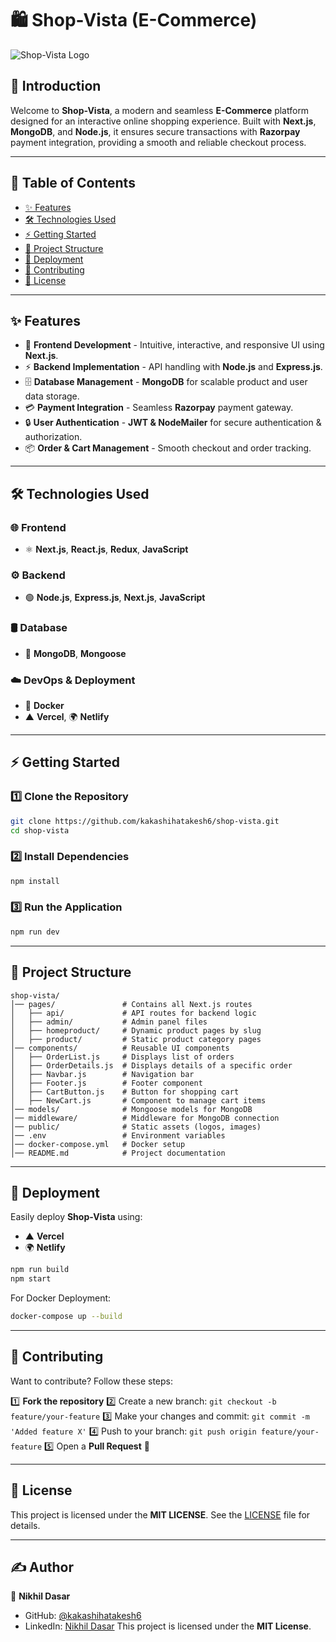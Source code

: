 # 🛍️ Shop-Vista (E-Commerce)

![Shop-Vista Logo](./logo-shop-round.png)

## 🚀 Introduction
Welcome to **Shop-Vista**, a modern and seamless **E-Commerce** platform designed for an interactive online shopping experience. Built with **Next.js**, **MongoDB**, and **Node.js**, it ensures secure transactions with **Razorpay** payment integration, providing a smooth and reliable checkout process.

---

## 📌 Table of Contents
- [✨ Features](#-features)
- [🛠 Technologies Used](#-technologies-used)
- [⚡ Getting Started](#-getting-started)
- [📂 Project Structure](#-project-structure)
- [🚀 Deployment](#-deployment)
- [🤝 Contributing](#-contributing)
- [📜 License](#-license)

---

## ✨ Features
- 🎨 **Frontend Development** - Intuitive, interactive, and responsive UI using **Next.js**.
- ⚡ **Backend Implementation** - API handling with **Node.js** and **Express.js**.
- 🗄️ **Database Management** - **MongoDB** for scalable product and user data storage.
- 💳 **Payment Integration** - Seamless **Razorpay** payment gateway.
- 🔒 **User Authentication** - **JWT & NodeMailer** for secure authentication & authorization.
- 📦 **Order & Cart Management** - Smooth checkout and order tracking.

---

## 🛠 Technologies Used
### 🌐 **Frontend**
- ⚛️ **Next.js**, **React.js**, **Redux**, **JavaScript**

### ⚙️ **Backend**
- 🟢 **Node.js**, **Express.js**, **Next.js**, **JavaScript**

### 🛢 **Database**
- 📂 **MongoDB**, **Mongoose**

### ☁️ **DevOps & Deployment**
- 🐳 **Docker**
- ▲ **Vercel**, 🌍 **Netlify**

---

## ⚡ Getting Started

### 1️⃣ Clone the Repository
```sh
git clone https://github.com/kakashihatakesh6/shop-vista.git
cd shop-vista
```

### 2️⃣ Install Dependencies
```sh
npm install
```

### 3️⃣ Run the Application
```sh
npm run dev
```

---

## 📂 Project Structure
```
shop-vista/
│── pages/               # Contains all Next.js routes
│   ├── api/             # API routes for backend logic
│   ├── admin/           # Admin panel files
│   ├── homeproduct/     # Dynamic product pages by slug
│   ├── product/         # Static product category pages
│── components/          # Reusable UI components
│   ├── OrderList.js     # Displays list of orders
│   ├── OrderDetails.js  # Displays details of a specific order
│   ├── Navbar.js        # Navigation bar
│   ├── Footer.js        # Footer component
│   ├── CartButton.js    # Button for shopping cart
│   ├── NewCart.js       # Component to manage cart items
│── models/              # Mongoose models for MongoDB
│── middleware/          # Middleware for MongoDB connection
│── public/              # Static assets (logos, images)
│── .env                 # Environment variables
│── docker-compose.yml   # Docker setup
│── README.md            # Project documentation
```

---

## 🚀 Deployment
Easily deploy **Shop-Vista** using:
- ▲ **Vercel**
- 🌍 **Netlify**

```sh
npm run build
npm start
```
For Docker Deployment:
```sh
docker-compose up --build
```

---

## 🤝 Contributing
Want to contribute? Follow these steps:

1️⃣ **Fork the repository**
2️⃣ Create a new branch: `git checkout -b feature/your-feature`
3️⃣ Make your changes and commit: `git commit -m 'Added feature X'`
4️⃣ Push to your branch: `git push origin feature/your-feature`
5️⃣ Open a **Pull Request** 🚀

---

## 📜 License
This project is licensed under the **MIT LICENSE**. See the [LICENSE](LICENSE) file for details.

---

## ✍ Author
👤 **Nikhil Dasar**
- GitHub: [@kakashihatakesh6](https://github.com/kakashihatakesh6)
- LinkedIn: [Nikhil Dasar](https://www.linkedin.com/in/nikhildasar/)
This project is licensed under the **MIT License**.